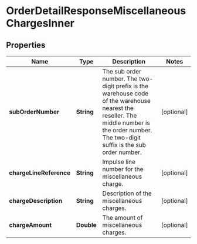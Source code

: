 

# OrderDetailResponseMiscellaneousChargesInner


## Properties

| Name | Type | Description | Notes |
|------------ | ------------- | ------------- | -------------|
|**subOrderNumber** | **String** | The sub order number. The two-digit prefix is the warehouse code of the warehouse nearest the reseller. The middle number is the order number. The two-digit suffix is the sub order number. |  [optional] |
|**chargeLineReference** | **String** | Impulse line number for the miscellaneous charge. |  [optional] |
|**chargeDescription** | **String** | Description of the miscellaneous charges. |  [optional] |
|**chargeAmount** | **Double** | The amount of miscellaneous charges. |  [optional] |



